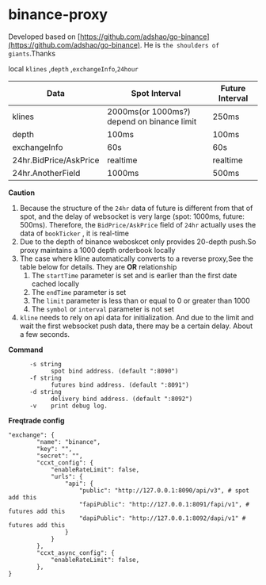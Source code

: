 
# binance-proxy

Developed based on [https://github.com/adshao/go-binance](https://github.com/adshao/go-binance). He is `the shoulders of giants`.Thanks

local `klines` ,`depth` ,`exchangeInfo`,`24hour`

| Data | Spot Interval | Future Interval |
|--|--|--|
|klines|2000ms(or 1000ms?) depend on binance limit| 250ms |
|depth|100ms| 100ms |
|exchangeInfo|60s| 60s |
|24hr.BidPrice/AskPrice| realtime | realtime |
|24hr.AnotherField|1000ms | 500ms |

**Caution**
1. Because the structure of the `24hr` data of future is different from that of spot, and the delay of websocket is very large (spot: 1000ms, future: 500ms). Therefore, the `BidPrice/AskPrice` field of `24hr` actually uses the data of `bookTicker` , it is real-time
2. Due to the depth of binance weboskcet only provides 20-depth push.So proxy maintains a 1000 depth orderbook locally
3. The case where kline automatically converts to a reverse proxy,See the table below for details. They are **OR** relationship
   1. The `startTime` parameter is set and is earlier than the first date cached locally
   2. The `endTime` parameter is set
   3. The `limit` parameter is less than or equal to 0 or greater than 1000
   4. The `symbol` or `interval` parameter is not set
4. `kline` needs to rely on api data for initialization. And due to the limit and wait the first websocket push data, there may be a certain delay. About a few seconds.

**Command**
```
      -s string
            spot bind address. (default ":8090")
      -f string
            futures bind address. (default ":8091")
      -d string
            delivery bind address. (default ":8092")
      -v    print debug log.
```

**Freqtrade config**
```
"exchange": {
        "name": "binance",
        "key": "",
        "secret": "",
        "ccxt_config": {
            "enableRateLimit": false,
            "urls": {
                "api": {
                    "public": "http://127.0.0.1:8090/api/v3", # spot add this 
                    "fapiPublic": "http://127.0.0.1:8091/fapi/v1", # futures add this
                    "dapiPublic": "http://127.0.0.1:8092/dapi/v1" # futures add this
                }
            }
        },
        "ccxt_async_config": {
            "enableRateLimit": false,
        },
}
````